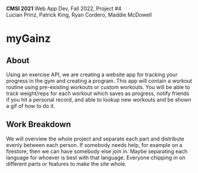 **CMSI 2021** Web App Dev, Fall 2022, Project #4
<br>
Lucian Prinz, Patrick King, Ryan Cordero, Maddie McDowell

# myGainz 

## About
Using an exercise API, we are creating a website app for tracking your progress in the gym and creating a program. This app will contain a workout routine using pre-existing workouts or custom workouts. You will be able to track weight/reps for each workout which saves as progress, notify friends if you hit a personal record, and able to lookup new workouts and be shown a gif of how to do it. 

## Work Breakdown
We will overview the whole project and separate each part and distribute evenly between each person. If somebody needs help, for example on a firestore, then we can have somebody else join in. Maybe separating each language for whoever is best with that language. Everyone chipping in on different parts or features to make the site whole. 
